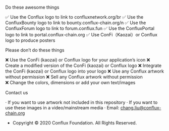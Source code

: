 Do these awesome things

✅ Use the Conflux logo to link to confluxnetwork.org/br
✅ Use the ConfluxBounty logo to link to bounty.conflux-chain.org/n
✅ Use the ConfluxForum logo to link to forum.conflux.fun
✅ Use the ConfluxPortal logo to link to portal.conflux-chain.org
✅ Use ConFi（Kaozai）or Conflux logo to produce posters


Please don’t do these things

❌ Use the ConFi (kaozai) or Conflux logo for your application’s icon
❌ Create a modified version of the ConFi (kaozai) or Conflux logo
❌ Integrate the ConFi (kaozai) or Conflux logo into your logo
❌ Use any Conflux artwork without permission
❌ Sell any Conflux artwork without permission	
❌ Change the colors, dimensions or add your own text/images


Contact us

·  If you want to use artwork not included in this repository
·  If you want to use these images in a video/mainstream media
·  Email: chang.liu@conflux-chain.org


*  Copyright © 2020 Conflux Foundation. All Rights Reserved.
